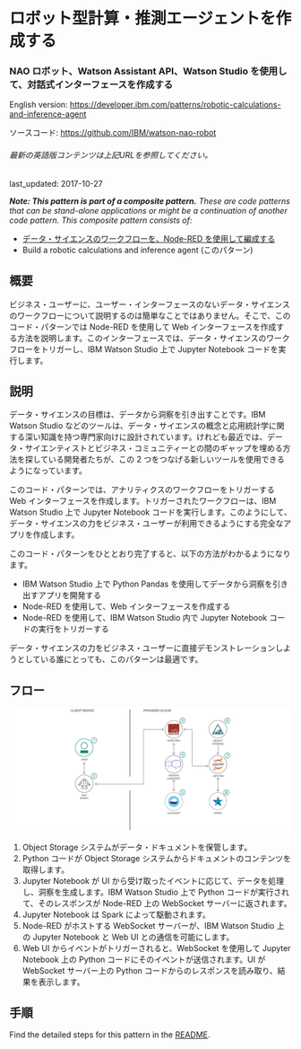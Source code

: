 # ロボット型計算・推測エージェントを作成する

### NAO ロボット、Watson Assistant API、Watson Studio を使用して、対話式インターフェースを作成する

English version: https://developer.ibm.com/patterns/robotic-calculations-and-inference-agent
  
ソースコード: https://github.com/IBM/watson-nao-robot

###### 最新の英語版コンテンツは上記URLを参照してください。
last_updated: 2017-10-27

 
_**Note: This pattern is part of a composite pattern.** These are code patterns that can be stand-alone applications or might be a continuation of another code pattern. This composite pattern consists of:_

* [データ・サイエンスのワークフローを、Node-RED を使用して編成する](https://developer.ibm.com/jp/patterns/orchestrate-data-science-workflows-using-node-red/)
* Build a robotic calculations and inference agent (このパターン)

## 概要

ビジネス・ユーザーに、ユーザー・インターフェースのないデータ・サイエンスのワークフローについて説明するのは簡単なことではありません。そこで、このコード・パターンでは Node-RED を使用して Web インターフェースを作成する方法を説明します。このインターフェースでは、データ・サイエンスのワークフローをトリガーし、IBM Watson Studio 上で Jupyter Notebook コードを実行します。

## 説明

データ・サイエンスの目標は、データから洞察を引き出すことです。IBM Watson Studio などのツールは、データ・サイエンスの概念と応用統計学に関する深い知識を持つ専門家向けに設計されています。けれども最近では、データ・サイエンティストとビジネス・コミュニティーとの間のギャップを埋める方法を探している開発者たちが、この 2 つをつなげる新しいツールを使用できるようになっています。

このコード・パターンでは、アナリティクスのワークフローをトリガーする Web インターフェースを作成します。トリガーされたワークフローは、IBM Watson Studio 上で Jupyter Notebook コードを実行します。このようにして、データ・サイエンスの力をビジネス・ユーザーが利用できるようにする完全なアプリを作成します。

このコード・パターンをひととおり完了すると、以下の方法がわかるようになります。

* IBM Watson Studio 上で Python Pandas を使用してデータから洞察を引き出すアプリを開発する
* Node-RED を使用して、Web インターフェースを作成する
* Node-RED を使用して、IBM Watson Studio 内で Jupyter Notebook コードの実行をトリガーする

データ・サイエンスの力をビジネス・ユーザーに直接デモンストレーションしようとしている誰にとっても、このパターンは最適です。


## フロー

![フロー](./images/Build-a-robotic-calculations-and-inference-agent.png)

1. Object Storage システムがデータ・ドキュメントを保管します。
1. Python コードが Object Storage システムからドキュメントのコンテンツを取得します。
1. Jupyter Notebook が UI から受け取ったイベントに応じて、データを処理し、洞察を生成します。IBM Watson Studio 上で Python コードが実行されて、そのレスポンスが Node-RED 上の WebSocket サーバーに返されます。
1. Jupyter Notebook は Spark によって駆動されます。
1. Node-RED がホストする WebSocket サーバーが、IBM Watson Studio 上の Jupyter Notebook と Web UI との通信を可能にします。
1. Web UI からイベントがトリガーされると、WebSocket を使用して Jupyter Notebook 上の Python コードにそのイベントが送信されます。UI が WebSocket サーバー上の Python コードからのレスポンスを読み取り、結果を表示します。

## 手順

Find the detailed steps for this pattern in the [README](https://github.com/IBM/watson-nao-robot).
